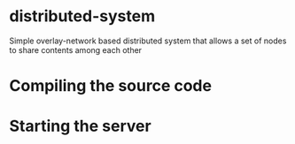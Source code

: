 # distributed-system
Simple overlay-network based distributed system that allows a set of nodes to share contents among each other

# Compiling the source code

# Starting the server
